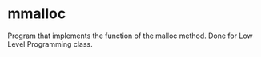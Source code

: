 # mmalloc
Program that implements the function of the malloc method. Done for Low Level Programming class.
